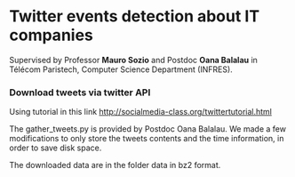 # Twitter events detection about IT companies
Supervised by Professor <b>Mauro Sozio</b> and Postdoc <b>Oana Balalau</b> in Télécom Paristech, Computer Science Department (INFRES).

###	Download tweets via twitter API
Using tutorial in this link http://socialmedia-class.org/twittertutorial.html

The gather_tweets.py is provided by Postdoc Oana Balalau. We made a few modifications to only store the tweets contents and the time information, in order to save disk space.

The downloaded data are in the folder data in bz2 format.